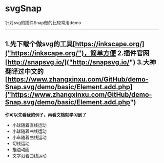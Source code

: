 # svgSnap
针对svg的插件Snap做的比较常用demo

---
1.先下载个做svg的工具[https://inkscape.org/]("https://inkscape.org/")，简单方便
2.插件官网[http://snapsvg.io/]("http://snapsvg.io/")
3.大神翻译过中文的[https://www.zhangxinxu.com/GitHub/demo-Snap.svg/demo/basic/Element.add.php]("https://www.zhangxinxu.com/GitHub/demo-Snap.svg/demo/basic/Element.add.php")
---
**你可以先看我的例子，再看文档就学习到了**

* 小球随着直线运动
* 小球随着曲线运动
* 小车随着曲线运动
* 切线运动
* 描边动画
* 文字沿着曲线运动
